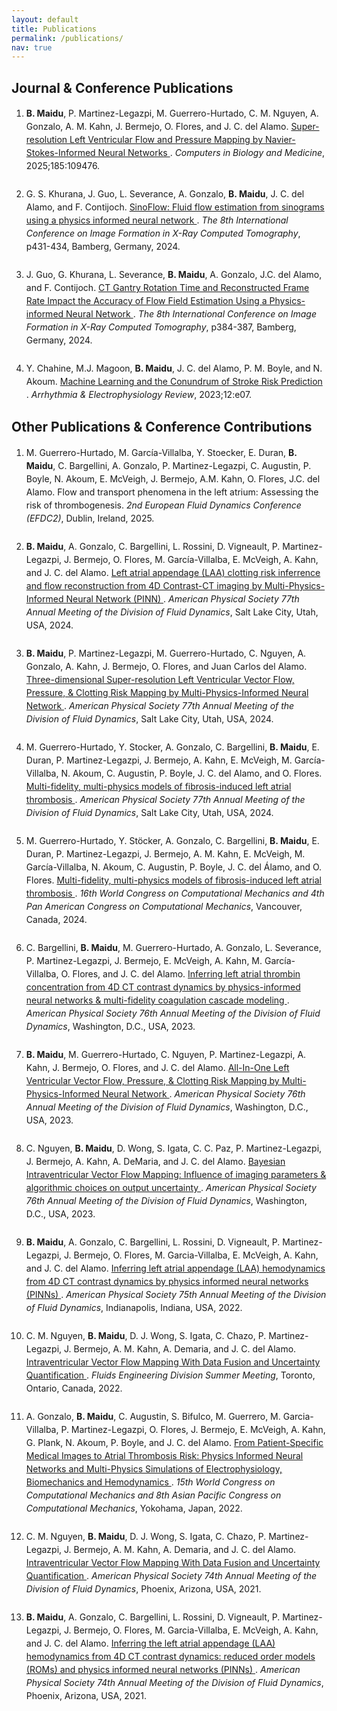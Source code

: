```yaml
---
layout: default
title: Publications
permalink: /publications/
nav: true
---
```


<style>
  ol li {
    margin-bottom: 1.5rem;   /* adjust spacing*/
    line-height: 1.5;      /* optional, improves readability */
  }
</style>

<h2>Journal & Conference Publications</h2>
<ol>
  <li>
    <b>B. Maidu</b>, P. Martinez-Legazpi, M. Guerrero-Hurtado, C. M. Nguyen, A. Gonzalo, 
    A. M. Kahn, J. Bermejo, O. Flores, and J. C. del Alamo. 
    <a href="https://doi.org/10.1016/j.compbiomed.2024.109476">
      Super-resolution Left Ventricular Flow and Pressure Mapping by Navier-Stokes-Informed Neural Networks
    </a>. 
    <i>Computers in Biology and Medicine</i>, 2025;185:109476.
  </li>
  
  <li>
    G. S. Khurana, J. Guo, L. Severance, A. Gonzalo, <b>B. Maidu</b>, J. C. del Alamo, and F. Contijoch. 
    <a href="https://www.ct-meeting.org/data/ProceedingsCTMeeting2024.pdf">
      SinoFlow: Fluid flow estimation from sinograms using a physics informed neural network
    </a>. 
    <i>The 8th International Conference on Image Formation in X-Ray Computed Tomography</i>, p431-434, Bamberg, Germany, 2024.
  </li>
  
  <li>
    J. Guo, G. Khurana, L. Severance, <b>B. Maidu</b>, A. Gonzalo, J.C. del Alamo, and F. Contijoch. 
    <a href="https://www.ct-meeting.org/data/ProceedingsCTMeeting2024.pdf">
      CT Gantry Rotation Time and Reconstructed Frame Rate Impact the Accuracy of Flow Field Estimation Using a Physics-informed Neural Network
    </a>. 
    <i>The 8th International Conference on Image Formation in X-Ray Computed Tomography</i>, p384-387, Bamberg, Germany, 2024.
  </li>
  
  <li>
    Y. Chahine, M.J. Magoon, <b>B. Maidu</b>, J. C. del Alamo, P. M. Boyle, and N. Akoum. 
    <a href="https://doi.org/10.15420/aer.2022.34">
      Machine Learning and the Conundrum of Stroke Risk Prediction
    </a>. 
    <i>Arrhythmia & Electrophysiology Review</i>, 2023;12:e07.
  </li>
</ol>


<h2>Other Publications & Conference Contributions</h2>
<ol>
  <li>
    M. Guerrero-Hurtado, M. García-Villalba, Y. Stoecker, E. Duran, <b>B. Maidu</b>, C. Bargellini, 
    A. Gonzalo, P. Martinez-Legazpi, C. Augustin, P. Boyle, N. Akoum, E. McVeigh, J. Bermejo, A.M. Kahn, 
    O. Flores, J.C. del Alamo. 
    Flow and transport phenomena in the left atrium: Assessing the risk of thrombogenesis. 
    <i>2nd European Fluid Dynamics Conference (EFDC2)</i>, Dublin, Ireland, 2025.
  </li>

  <li>
    <b>B. Maidu</b>, A. Gonzalo, C. Bargellini, L. Rossini, D. Vigneault, P. Martinez-Legazpi, J. Bermejo, 
    O. Flores, M. García-Villalba, E. McVeigh, A. Kahn, and J. C. del Alamo. 
    <a href="https://meetings.aps.org/Meeting/DFD24/Session/X03.3">
      Left atrial appendage (LAA) clotting risk inferrence and flow reconstruction from 4D Contrast-CT imaging by Multi-Physics-Informed Neural Network (PINN)
    </a>. 
    <i>American Physical Society 77th Annual Meeting of the Division of Fluid Dynamics</i>, Salt Lake City, Utah, USA, 2024.
  </li>

  <li>
    <b>B. Maidu</b>, P. Martinez-Legazpi, M. Guerrero-Hurtado, C. Nguyen, A. Gonzalo, A. Kahn, J. Bermejo, O. Flores, 
    and Juan Carlos del Alamo. 
    <a href="https://meetings.aps.org/Meeting/DFD24/Session/X03.4">
      Three-dimensional Super-resolution Left Ventricular Vector Flow, Pressure, & Clotting Risk Mapping by Multi-Physics-Informed Neural Network
    </a>. 
    <i>American Physical Society 77th Annual Meeting of the Division of Fluid Dynamics</i>, Salt Lake City, Utah, USA, 2024.
  </li>

  <li>
    M. Guerrero-Hurtado, Y. Stocker, A. Gonzalo, C. Bargellini, <b>B. Maidu</b>, E. Duran, P. Martinez-Legazpi, J. Bermejo, 
    A. Kahn, E. McVeigh, M. García-Villalba, N. Akoum, C. Augustin, P. Boyle, J. C. del Alamo, and O. Flores. 
    <a href="https://meetings.aps.org/Meeting/DFD24/Session/R01.3">
      Multi-fidelity, multi-physics models of fibrosis-induced left atrial thrombosis
    </a>. 
    <i>American Physical Society 77th Annual Meeting of the Division of Fluid Dynamics</i>, Salt Lake City, Utah, USA, 2024.
  </li>

  <li>
    M. Guerrero-Hurtado, Y. Stöcker, A. Gonzalo, C. Bargellini, <b>B. Maidu</b>, E. Duran, P. Martinez-Legazpi, J. Bermejo, 
    A. M. Kahn, E. McVeigh, M. García-Villalba, N. Akoum, C. Augustin, P. Boyle, J. C. del Álamo, and O. Flores. 
    <a href="https://storage.googleapis.com/usacm_static_shared/wccm2024/WCCM%20Program%20-%20Website.pdf">
      Multi-fidelity, multi-physics models of fibrosis-induced left atrial thrombosis
    </a>. 
    <i>16th World Congress on Computational Mechanics and 4th Pan American Congress on Computational Mechanics</i>, Vancouver, Canada, 2024.
  </li>

  <li>
    C. Bargellini, <b>B. Maidu</b>, M. Guerrero-Hurtado, A. Gonzalo, L. Severance, P. Martinez-Legazpi, J. Bermejo, 
    E. McVeigh, A. Kahn, M. García-Villalba, O. Flores, and J. C. del Alamo. 
    <a href="https://meetings.aps.org/Meeting/DFD23/Session/L06.4">
      Inferring left atrial thrombin concentration from 4D CT contrast dynamics by physics-informed neural networks & multi-fidelity coagulation cascade modeling
    </a>. 
    <i>American Physical Society 76th Annual Meeting of the Division of Fluid Dynamics</i>, Washington, D.C., USA, 2023.
  </li>

  <li>
    <b>B. Maidu</b>, M. Guerrero-Hurtado, C. Nguyen, P. Martinez-Legazpi, A. Kahn, J. Bermejo, O. Flores, and J. C. del Alamo. 
    <a href="https://meetings.aps.org/Meeting/DFD23/Session/T01.1">
      All-In-One Left Ventricular Vector Flow, Pressure, & Clotting Risk Mapping by Multi-Physics-Informed Neural Network
    </a>. 
    <i>American Physical Society 76th Annual Meeting of the Division of Fluid Dynamics</i>, Washington, D.C., USA, 2023.
  </li>

  <li>
    C. Nguyen, <b>B. Maidu</b>, D. Wong, S. Igata, C. C. Paz, P. Martinez-Legazpi, J. Bermejo, A. Kahn, A. DeMaria, and J. C. del Alamo. 
    <a href="https://meetings.aps.org/Meeting/DFD23/Session/T01.3">
      Bayesian Intraventricular Vector Flow Mapping: Influence of imaging parameters & algorithmic choices on output uncertainty
    </a>. 
    <i>American Physical Society 76th Annual Meeting of the Division of Fluid Dynamics</i>, Washington, D.C., USA, 2023.
  </li>

  <li>
    <b>B. Maidu</b>, A. Gonzalo, C. Bargellini, L. Rossini, D. Vigneault, P. Martinez-Legazpi, J. Bermejo, O. Flores, 
    M. Garcia-Villalba, E. McVeigh, A. Kahn, and J. C. del Alamo. 
    <a href="https://meetings.aps.org/Meeting/DFD22/Session/Z05.4">
      Inferring left atrial appendage (LAA) hemodynamics from 4D CT contrast dynamics by physics informed neural networks (PINNs)
    </a>. 
    <i>American Physical Society 75th Annual Meeting of the Division of Fluid Dynamics</i>, Indianapolis, Indiana, USA, 2022.
  </li>

  <li>
    C. M. Nguyen, <b>B. Maidu</b>, D. J. Wong, S. Igata, C. Chazo, P.  Martinez-Legazpi, J. Bermejo, A. M. Kahn, A. Demaria, and J. C. del Alamo. 
    <a href="https://event.asme.org/Events/media/library/resources/fedsm/FEDSM22_Program_Final.pdf">
      Intraventricular Vector Flow Mapping With Data Fusion and Uncertainty Quantification
    </a>. 
    <i>Fluids Engineering Division Summer Meeting</i>, Toronto, Ontario, Canada, 2022.
  </li>

  <li>
    A. Gonzalo, <b>B. Maidu</b>, C. Augustin, S. Bifulco, M. Guerrero, M. Garcia-Villalba, P. Martinez-Legazpi, O. Flores, J. Bermejo, 
    E. McVeigh, A. Kahn, G. Plank, N. Akoum, P. Boyle, and J. C. del Alamo. 
    <a href="https://www.wccm2022.org/dl/index/program_book.pdf">
      From Patient-Specific Medical Images to Atrial Thrombosis Risk: Physics Informed Neural Networks and Multi-Physics Simulations of Electrophysiology, Biomechanics and Hemodynamics
    </a>. 
    <i>15th World Congress on Computational Mechanics and 8th Asian Pacific Congress on Computational Mechanics</i>, Yokohama, Japan, 2022.
  </li>

  <li>
    C. M. Nguyen, <b>B. Maidu</b>, D. J. Wong, S. Igata, C. Chazo, P.  Martinez-Legazpi, J. Bermejo, A. M. Kahn, A. Demaria, and J. C. del Alamo. 
    <a href="https://ui.adsabs.harvard.edu/abs/2021APS..DFDE28001N/abstract">
      Intraventricular Vector Flow Mapping With Data Fusion and Uncertainty Quantification
    </a>. 
    <i>American Physical Society 74th Annual Meeting of the Division of Fluid Dynamics</i>, Phoenix, Arizona, USA, 2021.
  </li>

  <li>
    <b>B. Maidu</b>, A. Gonzalo, C. Bargellini, L. Rossini, D. Vigneault, P. Martinez-Legazpi, J. Bermejo, O. Flores, 
    M. Garcia-Villalba, E. McVeigh, A. Kahn, and J. C. del Alamo. 
    <a href="https://ui.adsabs.harvard.edu/abs/2021APS..DFDH14002M/abstract">
      Inferring the left atrial appendage (LAA) hemodynamics from 4D CT contrast dynamics: reduced order models (ROMs) and physics informed neural networks (PINNs)
    </a>. 
    <i>American Physical Society 74th Annual Meeting of the Division of Fluid Dynamics</i>, Phoenix, Arizona, USA, 2021.
  </li>
</ol>
